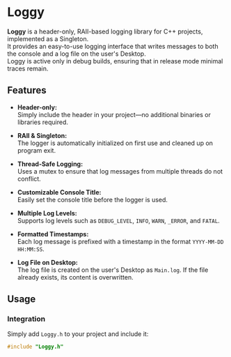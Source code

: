# Loggy

**Loggy** is a header-only, RAII-based logging library for C++ projects, implemented as a Singleton.  
It provides an easy-to-use logging interface that writes messages to both the console and a log file on the user's Desktop.  
Loggy is active only in debug builds, ensuring that in release mode minimal traces remain.

## Features

- **Header-only:**  
  Simply include the header in your project—no additional binaries or libraries required.

- **RAII & Singleton:**  
  The logger is automatically initialized on first use and cleaned up on program exit.

- **Thread-Safe Logging:**  
  Uses a mutex to ensure that log messages from multiple threads do not conflict.

- **Customizable Console Title:**  
  Easily set the console title before the logger is used.

- **Multiple Log Levels:**  
  Supports log levels such as `DEBUG_LEVEL`, `INFO`, `WARN`, `_ERROR`, and `FATAL`.

- **Formatted Timestamps:**  
  Each log message is prefixed with a timestamp in the format `YYYY-MM-DD HH:MM:SS`.

- **Log File on Desktop:**  
  The log file is created on the user's Desktop as `Main.log`. If the file already exists, its content is overwritten.

## Usage

### Integration

Simply add `Loggy.h` to your project and include it:

```cpp
#include "Loggy.h"
